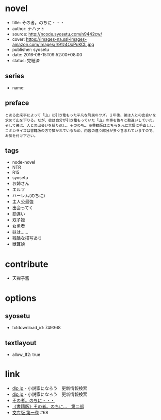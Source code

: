 # novel

- title: その者。のちに・・・
- author: ナハァト
- source: http://ncode.syosetu.com/n9442cw/
- cover: https://images-na.ssl-images-amazon.com/images/I/91z4OxPuKCL.jpg
- publisher: syosetu
- date: 2016-08-15T09:52:00+08:00
- status: 完結済

## series

- name:

## preface


```
とある出来事によって「山」に引き篭もった平凡な町民のワズ。２年後、彼は人との出会いを求めて山を下りる。だが、彼は自分が引き篭もっていた「山」の事を色々と勘違いしていた。そして彼は、人との出会いを繰り返し、そののち… ※書籍版はこちらを元に大幅に手直しし、コミカライズは書籍版の方で描かれているため、内容の違う部分が多々含まれていますので、お気を付け下さい。
```

## tags

- node-novel
- NTR
- R15
- syosetu
- お姉さん
- エルフ
- ハーレム(のちに)
- 主人公最強
- 出会ってく
- 勘違い
- 双子姫
- 女勇者
- 妹は……
- 残酷な描写あり
- 獣耳娘

# contribute

- 天禅子酱

# options

## syosetu

- txtdownload_id: 749368

## textlayout

- allow_lf2: true

# link

- [dip.jp](https://narou.dip.jp/search.php?text=n9442cw&novel=all&genre=all&new_genre=all&length=0&down=0&up=100) - 小説家になろう　更新情報検索
- [dip.jp](https://narou.dip.jp/search.php?text=n7971ec&novel=all&genre=all&new_genre=all&length=0&down=0&up=100) - 小説家になろう　更新情報検索
- [その者。のちに・・・](http://ncode.syosetu.com/n9442cw/)
- [《書籍版》その者。のちに…　第二部](http://ncode.syosetu.com/n7971ec/)
- [文库版 第一卷](https://tieba.baidu.com/p/5553476326 "文库版 第一卷") #68



